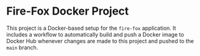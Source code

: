 # Fire-Fox Docker Project

This project is a Docker-based setup for the `fire-fox` application. It includes a workflow to automatically build and push a Docker image to Docker Hub whenever changes are made to this project and pushed to the `main` branch.

<!-- #test yml -->